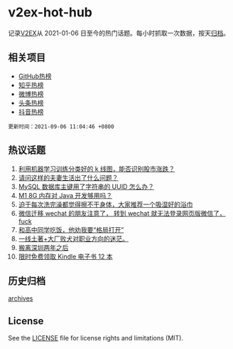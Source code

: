 # v2ex-hot-hub

 记录[V2EX](https://www.v2ex.com/)从 2021-01-06 日至今的热门话题。每小时抓取一次数据，按天[归档](archives)。
 
 ## 相关项目

- [GitHub热榜](https://github.com/snaildev/github-hot-hub)
- [知乎热榜](https://github.com/snaildev/zhihu-hot-hub)
- [微博热榜](https://github.com/snaildev/weibo-hot-hub)
- [头条热榜](https://github.com/snaildev/toutiao-hot-hub)
- [抖音热榜](https://github.com/snaildev/douyin-hot-hub)


 `更新时间：2021-09-06 11:04:46 +0800`

## 热议话题

1. [利用机器学习训练分类好的 k 线图，能否识别股市涨跌？](https://www.v2ex.com/t/799974)
1. [请问这样的夫妻生活出了什么问题？](https://www.v2ex.com/t/800048)
1. [MySQL 数据库主键用了字符串的 UUID 怎么办？](https://www.v2ex.com/t/799982)
1. [M1 8G 内存对 Java 开发够用吗？](https://www.v2ex.com/t/799988)
1. [迫于每次洗完澡都觉得擦不干身体，大家推荐一个吸湿好的浴巾](https://www.v2ex.com/t/799964)
1. [微信迁移 wechat 的朋友注意了， 转到 wechat 就无法登录网页版微信了， fuck](https://www.v2ex.com/t/799959)
1. [和高中同学吃饭，他劝我要“格局打开”](https://www.v2ex.com/t/800073)
1. [一线土著+大厂败犬对职业方向的迷茫。](https://www.v2ex.com/t/799945)
1. [搬离深圳两年之后](https://www.v2ex.com/t/800034)
1. [限时免费领取 Kindle 电子书 12 本](https://www.v2ex.com/t/800026)

## 历史归档

[archives](archives)

## License

See the [LICENSE](LICENSE) file for license rights and limitations (MIT).
